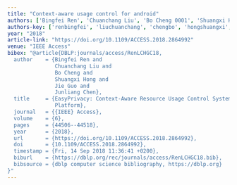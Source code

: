 ```yaml
---
title: "Context-aware usage control for android"
authors: ['Bingfei Ren', 'Chuanchang Liu', 'Bo Cheng 0001', 'Shuangxi Hong', 'Jie Guo', 'Junliang Chen']
authors-key: ['renbingfei', 'liuchuanchang', 'chengbo', 'hongshuangxi', 'guojie', 'chenjunliang']
year: "2018"
article-link: "https://doi.org/10.1109/ACCESS.2018.2864992"
venue: "IEEE Access"
bibex: "@article{DBLP:journals/access/RenLCHGC18,
  author    = {Bingfei Ren and
               Chuanchang Liu and
               Bo Cheng and
               Shuangxi Hong and
               Jie Guo and
               Junliang Chen},
  title     = {EasyPrivacy: Context-Aware Resource Usage Control System for Android
               Platform},
  journal   = {{IEEE} Access},
  volume    = {6},
  pages     = {44506--44518},
  year      = {2018},
  url       = {https://doi.org/10.1109/ACCESS.2018.2864992},
  doi       = {10.1109/ACCESS.2018.2864992},
  timestamp = {Fri, 14 Sep 2018 11:36:41 +0200},
  biburl    = {https://dblp.org/rec/journals/access/RenLCHGC18.bib},
  bibsource = {dblp computer science bibliography, https://dblp.org}
}"
---
```

